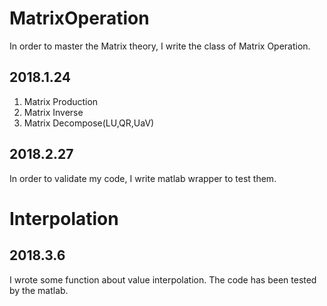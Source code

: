 # MatrixOperation
In order to master the Matrix theory, I write the class of Matrix Operation.
## 2018.1.24 
1) Matrix Production
2) Matrix Inverse
3) Matrix Decompose(LU,QR,UaV)
## 2018.2.27
In order to validate my code, I write matlab wrapper to test them.

# Interpolation 
## 2018.3.6
I wrote some function about value interpolation. The code has been tested by the matlab.
